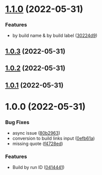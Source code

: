 # [1.1.0](https://github.com/nemerosa/ontrack-github-ingestion-build-links/compare/v1.0.3...v1.1.0) (2022-05-31)


### Features

* by build name & by build label ([30224d9](https://github.com/nemerosa/ontrack-github-ingestion-build-links/commit/30224d9c62a5c4629a332a27a00d4140d8c59ea0))

## [1.0.3](https://github.com/nemerosa/ontrack-github-ingestion-build-links/compare/v1.0.2...v1.0.3) (2022-05-31)

## [1.0.2](https://github.com/nemerosa/ontrack-github-ingestion-build-links/compare/v1.0.1...v1.0.2) (2022-05-31)

## [1.0.1](https://github.com/nemerosa/ontrack-github-ingestion-build-links/compare/v1.0.0...v1.0.1) (2022-05-31)

# 1.0.0 (2022-05-31)


### Bug Fixes

* async issue ([80b2963](https://github.com/nemerosa/ontrack-github-ingestion-build-links/commit/80b29638a4576cdba33b56d0277a925957d2d5ad))
* conversion to build links input ([0efb61a](https://github.com/nemerosa/ontrack-github-ingestion-build-links/commit/0efb61ab4787f8d915a2334098de4b68e10ff48a))
* missing quote ([f4728ed](https://github.com/nemerosa/ontrack-github-ingestion-build-links/commit/f4728ed8914c9a50cdafed13b19b68c95f710f0f))


### Features

* Build by run ID ([0414441](https://github.com/nemerosa/ontrack-github-ingestion-build-links/commit/041444132df6e141c3f59078d05791bc1e20e320))
